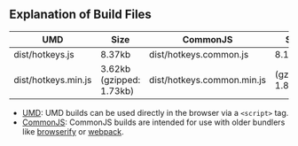 

Explanation of Build Files
---

| UMD | Size | CommonJS | Size |
| ---- | ---- | ---- | ---- |
| dist/hotkeys.js | 8.37kb | dist/hotkeys.common.js | 8.13kb |
| dist/hotkeys.min.js | 3.62kb (gzipped: 1.73kb) | dist/hotkeys.common.min.js | (gzipped: 1.84kb) |

- [UMD](https://github.com/umdjs/umd): UMD builds can be used directly in the browser via a `<script>` tag. 
- [CommonJS](http://wiki.commonjs.org/wiki/Modules/1.1): CommonJS builds are intended for use with older bundlers like [browserify](http://browserify.org/) or [webpack](https://webpack.github.io/). 